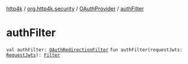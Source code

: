 [http4k](../../index.md) / [org.http4k.security](../index.md) / [OAuthProvider](index.md) / [authFilter](./auth-filter.md)

# authFilter

`val authFilter: `[`OAuthRedirectionFilter`](../-o-auth-redirection-filter/index.md)
`fun authFilter(requestJwts: `[`RequestJwts`](../../org.http4k.security.openid/-request-jwts/index.md)`): `[`Filter`](../../org.http4k.core/-filter/index.md)